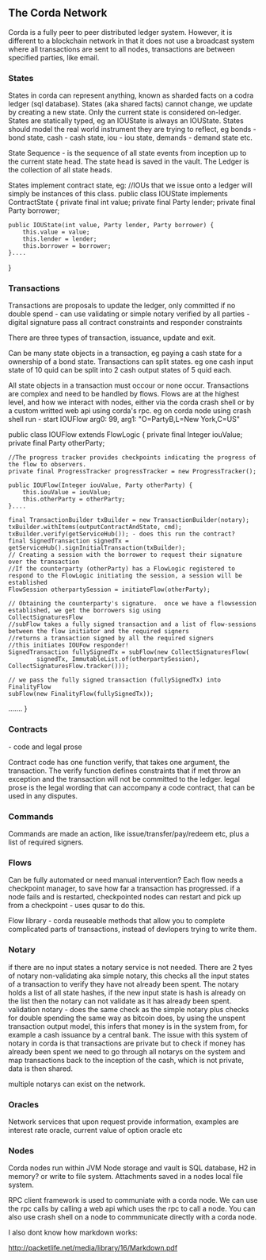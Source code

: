 <h2>The Corda Network</h2>

Corda is a fully peer to peer distributed ledger system.
However, it is different to a blockchain network in that it does not use a broadcast system where all transactions are sent to all nodes, transactions are between specified parties, like email.

<h3>States</h3>

States in corda can represent anything, known as sharded facts on a codra ledger (sql database).  States (aka shared facts) cannot change, we update by creating a new state.  Only the current state is considered on-ledger.  States are statically typed, eg an IOUState is always an IOUState.  States should model the real world instrument they are trying to reflect, eg bonds - bond state, cash - cash state, iou - iou state, demands - demand state etc.

State Sequence - is the sequence of all state events from inception up to the current state head.  The state head is saved in the vault.
The Ledger is the collection of all state heads.

States implement contract state, eg: 
//IOUs that we issue onto a ledger will simply be instances of this class.
public class IOUState implements ContractState {
    private final int value;
    private final Party lender;
    private final Party borrower;

    public IOUState(int value, Party lender, Party borrower) {
        this.value = value;
        this.lender = lender;
        this.borrower = borrower;
    }....
}

<h3>Transactions</h3>

Transactions are proposals to update the ledger, only committed if
no double spend - can use validating or simple notary
verified by all parties - digital signature
pass all contract constraints and responder constraints

There are three types of transaction, issuance, update and exit.

Can be many state objects in a transaction, eg paying a cash state for a ownership of a bond state.
Transactions can split states.  eg one cash input state of 10 quid can be split into 2 cash output states of 5 quid each.

All state objects in a transaction must occour or none occur.
Transactions are complex and need to be handled by flows.
Flows are at the highest level, and how we interact with nodes, either via the corda crash shell or by a custom writted web api using corda's rpc. eg on corda node using crash shell run - start IOUFlow arg0: 99, arg1: "O=PartyB,L=New York,C=US"


public class IOUFlow extends FlowLogic<Void> {
    private final Integer iouValue;
    private final Party otherParty;

    //The progress tracker provides checkpoints indicating the progress of the flow to observers.
    private final ProgressTracker progressTracker = new ProgressTracker();

    public IOUFlow(Integer iouValue, Party otherParty) {
        this.iouValue = iouValue;
        this.otherParty = otherParty;
    }....

    final TransactionBuilder txBuilder = new TransactionBuilder(notary);
    txBuilder.withItems(outputContractAndState, cmd);
    txBuilder.verify(getServiceHub()); - does this run the contract?
    final SignedTransaction signedTx = getServiceHub().signInitialTransaction(txBuilder);
    // Creating a session with the borrower to request their signature over the transaction
    //If the counterparty (otherParty) has a FlowLogic registered to respond to the FlowLogic initiating the session, a session will be     established
    FlowSession otherpartySession = initiateFlow(otherParty);

    // Obtaining the counterparty's signature.  once we have a flowsession established, we get the borrowers sig using          CollectSignaturesFlow
    //subFlow takes a fully signed transaction and a list of flow-sessions between the flow initiator and the required signers
    //returns a transaction signed by all the required signers
    //this initiates IOUFow responder!
    SignedTransaction fullySignedTx = subFlow(new CollectSignaturesFlow(
            signedTx, ImmutableList.of(otherpartySession), CollectSignaturesFlow.tracker()));

    // we pass the fully signed transaction (fullySignedTx) into FinalityFlow
    subFlow(new FinalityFlow(fullySignedTx));
.......
}


<h3>Contracts</h3> - code and legal prose

Contract code has one function verify, that takes one argument, the transaction.
The verify function defines constraints that if met throw an exception and the transaction will not be committed to the ledger.
legal prose is the legal wording that can accompany a code contract, that can be used in any disputes.

<h3>Commands</h3>

Commands are made an action, like issue/transfer/pay/redeem etc, plus a list of required signers.

<h3>Flows</h3>

Can be fully automated or need manual intervention?
Each flow needs a checkpoint manager, to save how far a transaction has progressed.  if a node fails and is restarted, checkpointed nodes can restart and pick up from a checkpoint - uses qusar to do this.

Flow library - corda reuseable methods that allow you to complete complicated parts of transactions, instead of devlopers trying to write them.

<h3>Notary</h3>

if there are no input states a notary service is not needed.
There are 2 tyes of notary
non-validating aka simple notary, this checks all the input states of a transaction to verify they have not already been spent.  The notary holds a list of all state hashes, if the new input state is hash is already on the list then the notary can not validate as it has already been spent.
validation notary - does the same check as the simple notary plus checks for double spending the same way as bitcoin does, by using the unspent transaction output model, this infers that money is in the system from, for example a cash issuance by a central bank.  The issue with this system of notary in corda is that transactions are private but to check if money has already been spent we need to go through all notarys on the system and map transactions back to the inception of the cash, which is not private, data is then shared.

multiple notarys can exist on the network.

<h3>Oracles</h3>

Network services that upon request provide information, examples are interest rate oracle, current value of option oracle etc

<h3>Nodes</h3>
Corda nodes run within JVM
Node storage and vault is SQL database, H2 in memory? or write to file system.
Attachments saved in a nodes local file system.

RPC client framework is used to communiate with a corda node.  We can use the rpc calls by calling a web api which uses the rpc to call a node.
You can also use crash shell on a node to commmunicate directly with a corda node.



I also dont know how markdown works:

http://packetlife.net/media/library/16/Markdown.pdf
